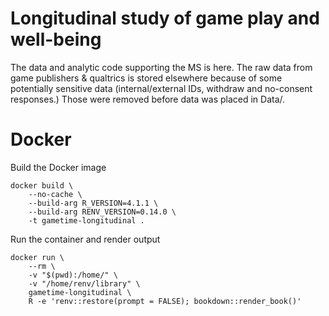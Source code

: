 # Longitudinal study of game play and well-being

The data and analytic code supporting the MS is here. The raw data from game publishers & qualtrics is stored elsewhere because of some potentially sensitive data (internal/external IDs, withdraw and no-consent responses.) Those were removed before data was placed in Data/.


# Docker
Build the Docker image
```
docker build \
    --no-cache \
    --build-arg R_VERSION=4.1.1 \
    --build-arg RENV_VERSION=0.14.0 \
    -t gametime-longitudinal .
```

Run the container and render output
```
docker run \
    --rm \
    -v "$(pwd):/home/" \
    -v "/home/renv/library" \
    gametime-longitudinal \
    R -e 'renv::restore(prompt = FALSE); bookdown::render_book()'
```
